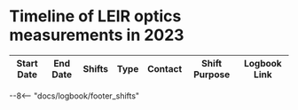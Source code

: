 
# Timeline of LEIR optics measurements in 2023

|    Start Date    | End Date | Shifts | Type | Contact  |           Shift Purpose           |                   Logbook Link                    |
|:----------------:|:--------:|:------:|:----:|:--------:|:---------------------------------:|:-------------------------------------------------:|
<!--                                                                       Logbook Links: [LINK_NAME](date, logbook_id, event_id){.logbook-link} -->


--8<-- "docs/logbook/footer_shifts"